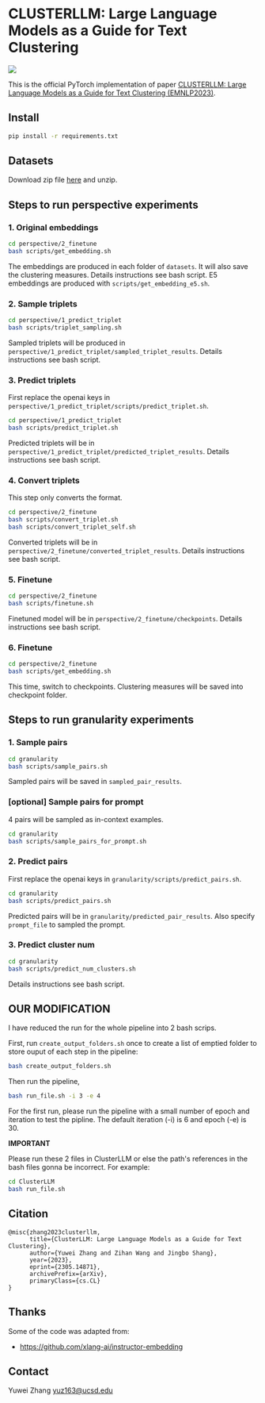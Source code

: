 # CLUSTERLLM: Large Language Models as a Guide for Text Clustering

![](image/overall_v6.jpg)

This is the official PyTorch implementation of paper [CLUSTERLLM: Large Language Models as a Guide for Text Clustering (EMNLP2023)](https://arxiv.org/abs/2305.14871).

## Install
```bash
pip install -r requirements.txt
```

## Datasets

Download zip file [here](https://drive.google.com/file/d/1TBq3vkfm3OZLi90GVH-PVNKi3fk1Vba7/view?usp=sharing) and unzip.

## Steps to run perspective experiments

### 1. Original embeddings
```bash
cd perspective/2_finetune
bash scripts/get_embedding.sh
```
The embeddings are produced in each folder of `datasets`. It will also save the clustering measures. Details instructions see bash script. E5 embeddings are produced with `scripts/get_embedding_e5.sh`.
### 2. Sample triplets
```bash
cd perspective/1_predict_triplet
bash scripts/triplet_sampling.sh
```
Sampled triplets will be produced in `perspective/1_predict_triplet/sampled_triplet_results`. Details instructions see bash script.
### 3. Predict triplets
First replace the openai keys in `perspective/1_predict_triplet/scripts/predict_triplet.sh`.
```bash
cd perspective/1_predict_triplet
bash scripts/predict_triplet.sh
```
Predicted triplets will be in `perspective/1_predict_triplet/predicted_triplet_results`. Details instructions see bash script.
### 4. Convert triplets
This step only converts the format.
```bash
cd perspective/2_finetune
bash scripts/convert_triplet.sh
bash scripts/convert_triplet_self.sh
```
Converted triplets will be in `perspective/2_finetune/converted_triplet_results`. Details instructions see bash script.
### 5. Finetune
```bash
cd perspective/2_finetune
bash scripts/finetune.sh
```
Finetuned model will be in `perspective/2_finetune/checkpoints`. Details instructions see bash script.
### 6. Finetune
```bash
cd perspective/2_finetune
bash scripts/get_embedding.sh
```
This time, switch to checkpoints. Clustering measures will be saved into checkpoint folder.

## Steps to run granularity experiments

### 1. Sample pairs
```bash
cd granularity
bash scripts/sample_pairs.sh
```
Sampled pairs will be saved in `sampled_pair_results`.
### [optional] Sample pairs for prompt
4 pairs will be sampled as in-context examples.
```bash
cd granularity
bash scripts/sample_pairs_for_prompt.sh
```
### 2. Predict pairs
First replace the openai keys in `granularity/scripts/predict_pairs.sh`.
```bash
cd granularity
bash scripts/predict_pairs.sh
```
Predicted pairs will be in `granularity/predicted_pair_results`. Also specify `prompt_file` to sampled the prompt.
### 3. Predict cluster num
```bash
cd granularity
bash scripts/predict_num_clusters.sh
```
Details instructions see bash script.

##  OUR MODIFICATION 

I have reduced the run for the whole pipeline into 2 bash scrips.

First, run `create_output_folders.sh` once to create a list of emptied folder to store ouput of each step in the pipeline:
```bash
bash create_output_folders.sh
```

Then run the pipeline, 
```bash
bash run_file.sh -i 3 -e 4
```
For the first run, please run the pipeline with a small number of epoch and iteration to test the pipline.
The default iteration (-i) is 6 and epoch (-e) is 30.


**IMPORTANT**

Please run these 2 files in ClusterLLM or else the path's references in the bash files gonna be incorrect. 
For example:
```bash
cd ClusterLLM
bash run_file.sh
```


## Citation
```
@misc{zhang2023clusterllm,
      title={ClusterLLM: Large Language Models as a Guide for Text Clustering}, 
      author={Yuwei Zhang and Zihan Wang and Jingbo Shang},
      year={2023},
      eprint={2305.14871},
      archivePrefix={arXiv},
      primaryClass={cs.CL}
}
```

## Thanks
Some of the code was adapted from:
* https://github.com/xlang-ai/instructor-embedding

## Contact
Yuwei Zhang yuz163@ucsd.edu